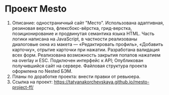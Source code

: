 # Проект Mesto
1. Описание: одностраничный сайт "Место". Использована адаптивная, резиновая верстка, флексбокс-вёрстка, грид-верстка, позиционирование и продвинутая семантика языка HTML. Часть логики написана на JavaScript, в частности реализованы диалоговые окна из макета — «Редактировать профиль», «Добавить карточку», отрытие карточки при нажатии. 
Разработана валидация всех форм.
Реализована возможность закрытия попапов нажатием на overlay и ESC.
Подключен интерфейс к API;
Опубликован получившийся сайт на сервере.
Файловая структура проекта оформлена по Nested БЭМ.
2. Планы по доработке проекта: внести правки от ревьюера.
3. Ссылка на проект:
https://tatyanakorchevskaya.github.io/mesto-project-ff/